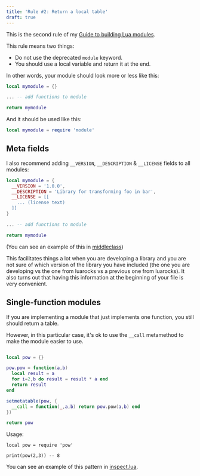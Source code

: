 ```yaml
---
title: 'Rule #2: Return a local table'
draft: true
---
```


This is the second rule of my [Guide to building Lua modules](/blog/2014/03/31/a-guide-to-building-lua-modules).

<!-- MORE -->

This rule means two things:

* Do not use the deprecated `module` keyword.
* You should use a local variable and return it at the end.

In other words, your module should look more or less like this:

``` lua
local mymodule = {}

... -- add functions to module

return mymodule
```

And it should be used like this:

``` lua
local mymodule = require 'module'
```

## Meta fields

I also recommend adding `__VERSION`, `__DESCRIPTION` & `__LICENSE` fields to all modules:

``` lua
local mymodule = {
  __VERSION = '1.0.0',
  __DESCRIPTION = 'Library for transforming foo in bar',
  __LICENSE = [[
    ... (license text)
  ]]
}

... -- add functions to module

return mymodule
```

(You can see an example of this in [middleclass](https://github.com/kikito/middleclass/blob/master/middleclass.lua))

This facilitates things a lot when you are developing a library and you are not sure of which version of the library you have included (the one you are developing vs the one from luarocks vs a previous one from luarocks). It also
turns out that having this information at the beginning of your file is very convenient.

## Single-function modules

If you are implementing a module that just implements one function, you still should return a table.

However, in this particular case, it's ok to use the `__call` metamethod to make the module easier to use.

``` lua

local pow = {}

pow.pow = function(a,b)
  local result = a
  for i=2,b do result = result * a end
  return result
end

setmetatable(pow, {
  __call = function(_,a,b) return pow.pow(a,b) end
})

return pow
```

Usage:

```
local pow = require 'pow'

print(pow(2,3)) -- 8
```

You can see an example of this pattern in [inspect.lua](https://github.com/kikito/inspect.lua/blob/master/inspect.lua).


